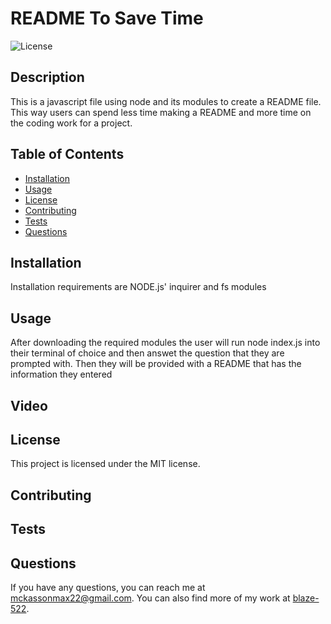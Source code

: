   # README To Save Time
  
  ![License](https://img.shields.io/badge/License-MIT-blue.svg)
  
  ## Description
  This is a javascript file using node and its modules to create a README file. This way users can spend less time making a README and more time on the coding work for a project.
  
  ## Table of Contents
  - [Installation](#installation)
  - [Usage](#usage)
  - [License](#license)
  - [Contributing](#contributing)
  - [Tests](#tests)
  - [Questions](#questions)
  
  ## Installation
  Installation requirements are NODE.js' inquirer and fs modules
  
  ## Usage
  After downloading the required modules the user will run node index.js into their terminal of choice and then answet the question that they are prompted with. Then they will be provided with a README that has the information they entered 

  ## Video

  
  
  ## License
  This project is licensed under the MIT license.
  
  ## Contributing
  
  
  ## Tests
  
  
  ## Questions
  If you have any questions, you can reach me at [mckassonmax22@gmail.com](mailto:mckassonmax22@gmail.com). You can also find more of my work at [blaze-522](https://github.com/blaze-522).
    
